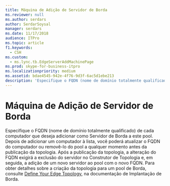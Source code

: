 ```yaml
---
title: Máquina de Adição de Servidor de Borda
ms.reviewer: null
ms.author: serdars
author: SerdarSoysal
manager: serdars
ms.date: 11/17/2018
audience: ITPro
ms.topic: article
f1.keywords:
  - CSH
ms.custom:
  - ms.lync.tb.EdgeServerAddMachinePage
ms.prod: skype-for-business-itpro
ms.localizationpriority: medium
ms.assetid: bdae4545-942e-4f76-9d3f-6ac5d1ebe213
description: 'Especifique o FQDN (nome de domínio totalmente qualificado) de cada computador que deseja adicionar como Servidor de Borda a este pool. Depois de adicionar um computador à lista, você poderá atualizar o FQDN do computador ou removê-lo do pool a qualquer momento antes da publicação da topologia. Após a publicação da topologia, a alteração do FQDN exigirá a exclusão do servidor no Construtor de Topologia e, em seguida, a adição de um novo servidor ao pool com o novo FQDN. Para obter detalhes sobre a criação da topologia para um pool de Borda, consulte Define Your Edge Topology, na documentação de Implantação de Borda.'
---
```


# <a name="edge-server-add-machine"></a>Máquina de Adição de Servidor de Borda

Especifique o FQDN (nome de domínio totalmente qualificado) de cada computador que deseja adicionar como Servidor de Borda a este pool. Depois de adicionar um computador à lista, você poderá atualizar o FQDN do computador ou removê-lo do pool a qualquer momento antes da publicação da topologia. Após a publicação da topologia, a alteração do FQDN exigirá a exclusão do servidor no Construtor de Topologia e, em seguida, a adição de um novo servidor ao pool com o novo FQDN. Para obter detalhes sobre a criação da topologia para um pool de Borda, consulte [Define Your Edge Topology](/previous-versions/office/lync-server-2013/lync-server-2013-define-your-edge-topology), na documentação de Implantação de Borda.